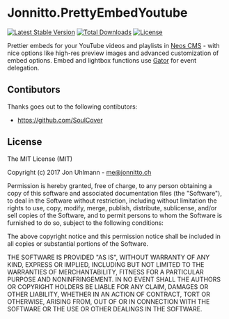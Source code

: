 Jonnitto.PrettyEmbedYoutube
===========================

[![Latest Stable Version](https://poser.pugx.org/jonnitto/prettyembedyoutube/v/stable)](https://packagist.org/packages/jonnitto/prettyembedyoutube)
[![Total Downloads](https://poser.pugx.org/jonnitto/prettyembedyoutube/downloads)](https://packagist.org/packages/jonnitto/prettyembedyoutube)
[![License](https://poser.pugx.org/jonnitto/prettyembedyoutube/license)](https://packagist.org/packages/jonnitto/prettyembedyoutube)

Prettier embeds for your YouTube videos and playlists in [Neos CMS](https://www.neos.io) - with nice options like high-res preview images and advanced customization of embed options. Embed and lightbox functions use [Gator](https://github.com/ccampbell/gator) for event delegation.

Contibutors
----------
Thanks goes out to the following contibutors:
* https://github.com/SoulCover

License
-------
The MIT License (MIT)

Copyright (c) 2017 Jon Uhlmann - me@jonnitto.ch

Permission is hereby granted, free of charge, to any person obtaining a copy
of this software and associated documentation files (the "Software"), to deal
in the Software without restriction, including without limitation the rights
to use, copy, modify, merge, publish, distribute, sublicense, and/or sell
copies of the Software, and to permit persons to whom the Software is
furnished to do so, subject to the following conditions:

The above copyright notice and this permission notice shall be included in all
copies or substantial portions of the Software.

THE SOFTWARE IS PROVIDED "AS IS", WITHOUT WARRANTY OF ANY KIND, EXPRESS OR
IMPLIED, INCLUDING BUT NOT LIMITED TO THE WARRANTIES OF MERCHANTABILITY,
FITNESS FOR A PARTICULAR PURPOSE AND NONINFRINGEMENT. IN NO EVENT SHALL THE
AUTHORS OR COPYRIGHT HOLDERS BE LIABLE FOR ANY CLAIM, DAMAGES OR OTHER
LIABILITY, WHETHER IN AN ACTION OF CONTRACT, TORT OR OTHERWISE, ARISING FROM,
OUT OF OR IN CONNECTION WITH THE SOFTWARE OR THE USE OR OTHER DEALINGS IN THE
SOFTWARE.
